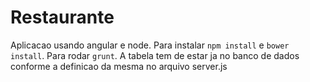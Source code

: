 Restaurante
===========

Aplicacao usando angular e node. 
Para instalar `npm install` e `bower install`. Para rodar `grunt`. 
A tabela tem de estar ja no banco de dados conforme a definicao da mesma no arquivo server.js
